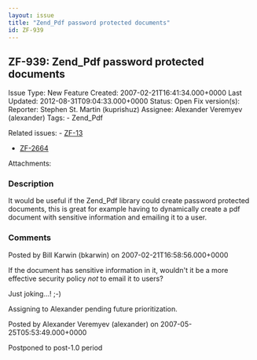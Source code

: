```yaml
---
layout: issue
title: "Zend_Pdf password protected documents"
id: ZF-939
---
```


ZF-939: Zend\_Pdf password protected documents
----------------------------------------------

 Issue Type: New Feature Created: 2007-02-21T16:41:34.000+0000 Last Updated: 2012-08-31T09:04:33.000+0000 Status: Open Fix version(s): 
 Reporter:  Stephen St. Martin (kuprishuz)  Assignee:  Alexander Veremyev (alexander)  Tags: - Zend\_Pdf
 
 Related issues: - [ZF-13](/issues/browse/ZF-13)
- [ZF-2664](/issues/browse/ZF-2664)
 
 Attachments: 
### Description

It would be useful if the Zend\_Pdf library could create password protected documents, this is great for example having to dynamically create a pdf document with sensitive information and emailing it to a user.

 

 

### Comments

Posted by Bill Karwin (bkarwin) on 2007-02-21T16:58:56.000+0000

If the document has sensitive information in it, wouldn't it be a more effective security policy _not_ to email it to users?

Just joking...! ;-)

Assigning to Alexander pending future prioritization.

 

 

Posted by Alexander Veremyev (alexander) on 2007-05-25T05:53:49.000+0000

Postponed to post-1.0 period

 

 